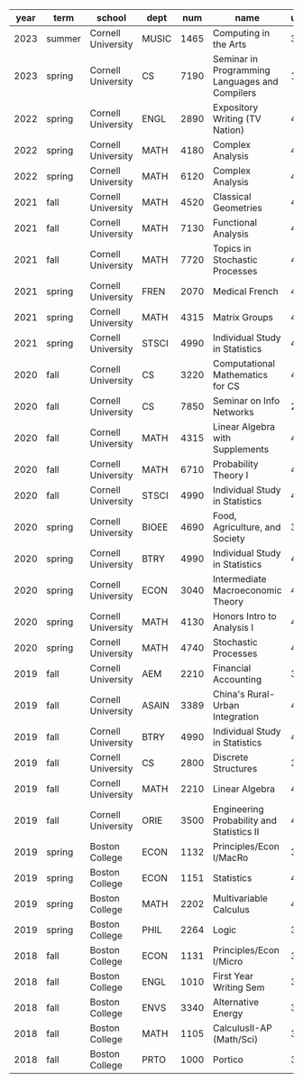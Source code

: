 |year|term|school|dept|num|name|units|
|----|----|------|----|---|----|------------|
|2023|summer|Cornell University|MUSIC|1465|Computing in the Arts|3|
|2023|spring|Cornell University|CS|7190|Seminar in Programming Languages and Compilers|1|
|2022|spring|Cornell University|ENGL|2890|Expository Writing (TV Nation)|4|
|2022|spring|Cornell University|MATH|4180|Complex Analysis|4|
|2022|spring|Cornell University|MATH|6120|Complex Analysis|4|
|2021|fall|Cornell University|MATH|4520|Classical Geometries|4|
|2021|fall|Cornell University|MATH|7130|Functional Analysis|4|
|2021|fall|Cornell University|MATH|7720|Topics in Stochastic Processes|4|
|2021|spring|Cornell University|FREN|2070|Medical French|4|
|2021|spring|Cornell University|MATH|4315|Matrix Groups|4|
|2021|spring|Cornell University|STSCI|4990|Individual Study in Statistics|4|
|2020|fall|Cornell University|CS|3220|Computational Mathematics for CS|4|
|2020|fall|Cornell University|CS|7850|Seminar on Info Networks|2|
|2020|fall|Cornell University|MATH|4315|Linear Algebra with Supplements|4|
|2020|fall|Cornell University|MATH|6710|Probability Theory I|4|
|2020|fall|Cornell University|STSCI|4990|Individual Study in Statistics|4|
|2020|spring|Cornell University|BIOEE|4690|Food, Agriculture, and Society|3|
|2020|spring|Cornell University|BTRY|4990|Individual Study in Statistics|4|
|2020|spring|Cornell University|ECON|3040|Intermediate Macroeconomic Theory|4|
|2020|spring|Cornell University|MATH|4130|Honors Intro to Analysis I|4|
|2020|spring|Cornell University|MATH|4740|Stochastic Processes|4|
|2019|fall|Cornell University|AEM|2210|Financial Accounting|3|
|2019|fall|Cornell University|ASAIN|3389|China's Rural-Urban Integration|4|
|2019|fall|Cornell University|BTRY|4990|Individual Study in Statistics|4|
|2019|fall|Cornell University|CS|2800|Discrete Structures|3|
|2019|fall|Cornell University|MATH|2210|Linear Algebra|4|
|2019|fall|Cornell University|ORIE|3500|Engineering Probability and Statistics II|4|
|2019|spring|Boston College|ECON|1132|Principles/Econ I/MacRo|3|
|2019|spring|Boston College|ECON|1151|Statistics|4|
|2019|spring|Boston College|MATH|2202|Multivariable Calculus|4|
|2019|spring|Boston College|PHIL|2264|Logic|3|
|2018|fall|Boston College|ECON|1131|Principles/Econ I/Micro|3|
|2018|fall|Boston College|ENGL|1010|First Year Writing Sem|3|
|2018|fall|Boston College|ENVS|3340|Alternative Energy|3|
|2018|fall|Boston College|MATH|1105|CalculusII-AP (Math/Sci)|3|
|2018|fall|Boston College|PRTO|1000|Portico|3|
